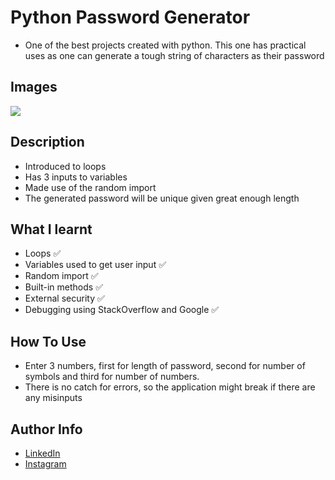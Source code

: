 # Python Password Generator 

- One of the best projects created with python. This one has practical uses as one can generate a tough string of characters as their password
## Images

<img src = "https://cdn.discordapp.com/attachments/229247596571525120/973262937718399006/unknown.png" />

## Description

- Introduced to loops
- Has 3 inputs to variables
- Made use of the random import
- The generated password will be unique given great enough length
## What I learnt

- Loops ✅
- Variables used to get user input ✅
- Random import ✅
- Built-in methods ✅
- External security ✅
- Debugging using StackOverflow and Google ✅
## How To Use

- Enter 3 numbers, first for length of password, second for number of symbols and third for number of numbers.
- There is no catch for errors, so the application might break if there are any misinputs
## Author Info

- [LinkedIn](https://www.linkedin.com/in/dhruv50ae/)
- [Instagram](https://www.instagram.com/frostascode/)
